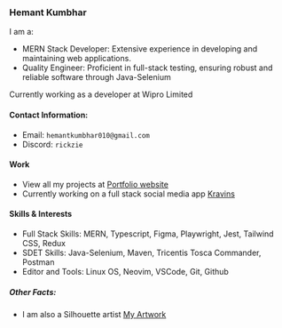 ### Hemant Kumbhar

I am a:
- MERN Stack Developer: Extensive experience in developing and maintaining web applications.
- Quality Engineer: Proficient in full-stack testing, ensuring robust and reliable software through Java-Selenium

Currently working as a developer at Wipro Limited




#### Contact Information:
- Email: `hemantkumbhar010@gmail.com`
- Discord: `rickzie`

#### Work
- View all my projects at [Portfolio website](https://hemantkumbhar.com)
- Currently working on a full stack social media app [Kravins](https://kravins.site)

#### Skills & Interests
- Full Stack Skills: MERN, Typescript, Figma, Playwright, Jest, Tailwind CSS, Redux
- SDET Skills: Java-Selenium, Maven, Tricentis Tosca Commander, Postman
- Editor and Tools: Linux OS, Neovim, VSCode, Git, Github


##### Other Facts:
- I am also a Silhouette artist [My Artwork](https://www.instagram.com/lone_shadows/)


        
